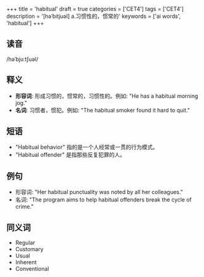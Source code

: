 +++
title = 'habitual'
draft = true
categories = ['CET4']
tags = ['CET4']
description = '[həˈbitjuəl] a.习惯性的，惯常的'
keywords = ['ai words', 'habitual']
+++

## 读音
/həˈbjuːtʃuəl/

## 释义
- **形容词**: 形成习惯的，惯常的，习惯性的。例如: "He has a habitual morning jog."
- **名词**: 习惯者，惯犯。例如: "The habitual smoker found it hard to quit."

## 短语
- "Habitual behavior" 指的是一个人经常或一贯的行为模式。
- "Habitual offender" 是指那些反复犯罪的人。

## 例句
- 形容词: "Her habitual punctuality was noted by all her colleagues."
- 名词: "The program aims to help habitual offenders break the cycle of crime."

## 同义词
- Regular
- Customary
- Usual
- Inherent
- Conventional
